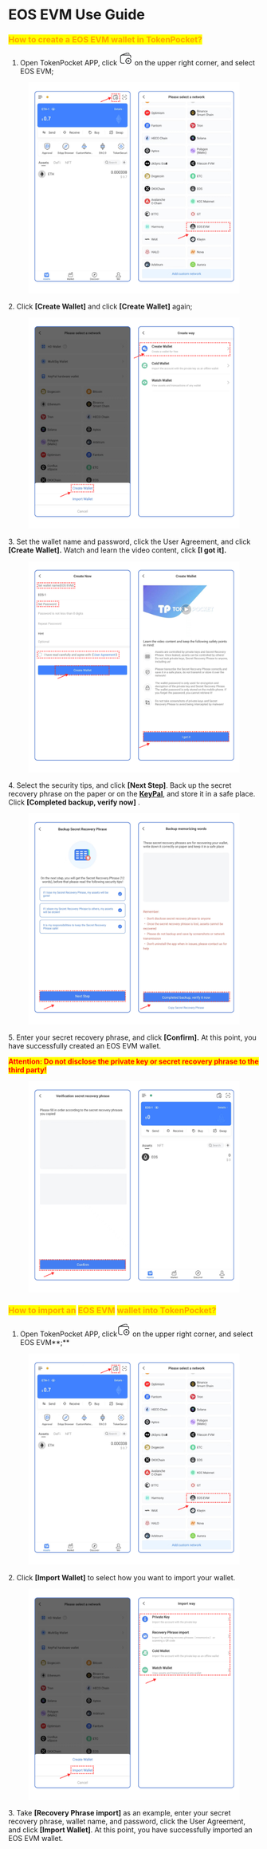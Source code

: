 # EOS EVM Use Guide

### <mark style="color:orange;">**How to create a EOS EVM wallet in TokenPocket?**</mark> <a href="#how-to-create-an-etc-wallet-in-tokenpocket" id="how-to-create-an-etc-wallet-in-tokenpocket"></a>

1. Open TokenPocket APP, click ![](<../../.gitbook/assets/image (2).png>) on the upper right corner, and select EOS EVM;

<figure><img src="../../.gitbook/assets/dogecn1 2.png" alt=""><figcaption></figcaption></figure>

2\. Click **\[Create Wallet]**  and click **\[Create Wallet]** again;

<figure><img src="../../.gitbook/assets/image (18).png" alt=""><figcaption></figcaption></figure>

3\. Set the wallet name and password, click the User Agreement, and click **\[Create Wallet].** Watch and learn the video content, click **\[I got it].**

<figure><img src="../../.gitbook/assets/dogecn3 2.png" alt=""><figcaption></figcaption></figure>

4\.  Select the security tips, and click **\[Next Step]**. Back up the secret recovery phrase on the paper or on the [**KeyPal**](https://www.keypal.pro/en/), and store it in a safe place. Click **\[Completed backup, verify now]** .

<figure><img src="../../.gitbook/assets/image (26).png" alt=""><figcaption></figcaption></figure>

5\. Enter your secret recovery phrase, and click **\[Confirm].** At this point, you have successfully created an EOS EVM wallet.

<mark style="color:red;">**Attention: Do not disclose the private key or secret recovery phrase to the third party!**</mark>

<figure><img src="../../.gitbook/assets/dogecn5 2.png" alt=""><figcaption></figcaption></figure>

### <mark style="color:orange;">**How to import an**</mark> <mark style="color:orange;"></mark><mark style="color:orange;">EOS EVM</mark> <mark style="color:orange;"></mark><mark style="color:orange;">**wallet into TokenPocket?**</mark> <a href="#how-to-import-an-etc-wallet-into-tokenpocket" id="how-to-import-an-etc-wallet-into-tokenpocket"></a>

1. Open TokenPocket APP, click![](<../../.gitbook/assets/image (8).png>) on the upper right corner, and select EOS EVM**;**

<figure><img src="../../.gitbook/assets/dogecn1 2.png" alt=""><figcaption></figcaption></figure>

2\. Click **\[Import Wallet]** to select how you want to import your wallet.

<figure><img src="../../.gitbook/assets/image (1) (1).png" alt=""><figcaption></figcaption></figure>

3\. Take **\[Recovery Phrase import]** as an example, enter your secret recovery phrase, wallet name, and password, click the User Agreement, and click **\[Import Wallet]**. At this point, you have successfully imported an EOS EVM wallet.​​

<figure><img src="../../.gitbook/assets/组 65.png" alt=""><figcaption></figcaption></figure>
